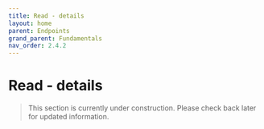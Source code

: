 ```yaml
---
title: Read - details
layout: home
parent: Endpoints
grand_parent: Fundamentals
nav_order: 2.4.2
---
```


# Read - details

> This section is currently under construction. Please check back later for updated information.